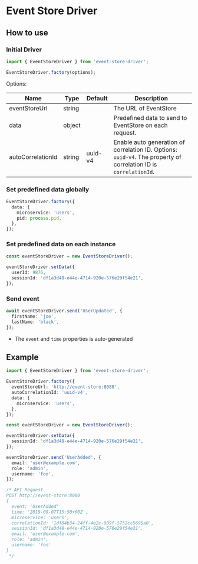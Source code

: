 # Event Store Driver

## How to use

### Initial Driver

```typescript
import { EventStoreDriver } from 'event-store-driver';

EventStoreDriver.factory(options);
```

Options:

| Name              | Type   | Default | Description                                                                                                      |
|-------------------|--------|---------|------------------------------------------------------------------------------------------------------------------|
| eventStoreUrl     | string |         | The URL of EventStore                                                                                            |
| data              | object |         | Predefined data to send to EventStore on each request.                                                           |
| autoCorrelationId | string | uuid-v4 | Enable auto generation of correlation ID. Options: `uuid-v4`. The property of correlation ID is `correlationId`. |

### Set predefined data globally

```typescript
EventStoreDriver.factory({
  data: {
    microservice: 'users',
    pid: process.pid,
  },
});
```

### Set predefined data on each instance

```typescript
const eventStoreDriver = new EventStoreDriver();

eventStoreDriver.setData({
  userId: 9876,
  sessionId: 'df1a3d48-e44e-4714-920e-576e29f54e21',
});
```

### Send event

```typescript
await eventStoreDriver.send('UserUpdated', {
  firstName: 'joe',
  lastName: 'black',
});
```

- The `event` and `time` properties is auto-generated

## Example

```typescript
import { EventStoreDriver } from 'event-store-driver';

EventStoreDriver.factory({
  eventStoreUrl: 'http://event-store:8080',
  autoCorrelationId: 'uuid-v4',
  data: {
    microservice: 'users',
  },
});

const eventStoreDriver = new EventStoreDriver();

eventStoreDriver.setData({
  sessionId: 'df1a3d48-e44e-4714-920e-576e29f54e21',
});

eventStoreDriver.send('UserAdded', {
  email: 'user@example.com',
  role: 'admin',
  username: 'foo',
});

/* API Request
POST http://event-store:8080
{
  event: 'UserAdded'
  time: '2019-09-07T15:50+00Z',
  microservice: 'users',
  correlationId: '1df84b34-24ff-4e2c-909f-5752cc5695a0',
  sessionId: 'df1a3d48-e44e-4714-920e-576e29f54e21',
  email: 'user@example.com',
  role: 'admin',
  username: 'foo'
}
 */
```

